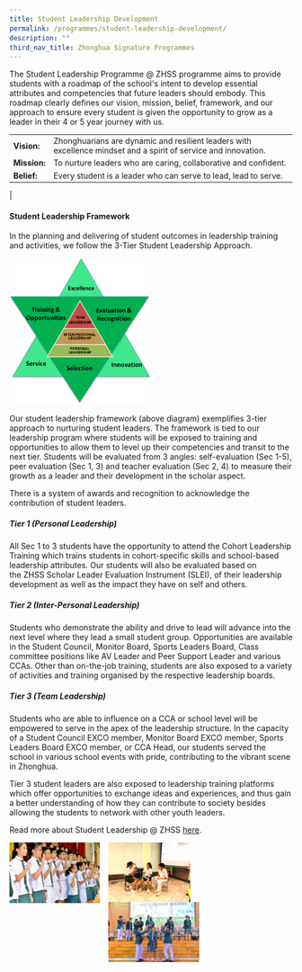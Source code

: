 ```yaml
---
title: Student Leadership Development
permalink: /programmes/student-leadership-development/
description: ""
third_nav_title: Zhonghua Signature Programmes
---
```

The Student Leadership Programme @ ZHSS programme aims to provide students with a roadmap of the school's intent to develop essential attributes and competencies that future leaders should embody. This roadmap clearly defines our vision, mission, belief, framework, and our approach to ensure every student is given the opportunity to grow as a leader in their 4 or 5 year journey with us.

|  |  |
|---|---|
| **Vision:** | Zhonghuarians are dynamic and resilient leaders with excellence mindset and a spirit of service and innovation. |
| **Mission:** | To nurture leaders who are caring, collaborative and confident. |
| **Belief:** | Every student is a leader who can serve to lead, lead to serve. |
|

#### **Student Leadership Framework**
In the planning and delivering of student outcomes in leadership training and activities, we follow the 3-Tier Student Leadership Approach.

<img src="/images/sl1.png" style="width:50%">

Our student leadership framework (above diagram) exemplifies 3-tier approach to nurturing student leaders. The framework is tied to our leadership program where students will be exposed to training and opportunities to allow them to level up their competencies and transit to the next tier. Students will be evaluated from 3 angles: self-evaluation (Sec 1-5), peer evaluation (Sec 1, 3) and teacher evaluation (Sec 2, 4) to measure their growth as a leader and their development in the scholar aspect.

There is a system of awards and recognition to acknowledge the contribution of student leaders.

##### **Tier 1 (Personal Leadership)**
All Sec 1 to 3 students have the opportunity to attend the Cohort Leadership Training which trains students in cohort-specific skills and school-based leadership attributes. Our students will also be evaluated based on the&nbsp;ZHSS Scholar Leader Evaluation Instrument (SLEI), of their leadership development as well as the impact they have on self and others.

##### **Tier 2 (Inter-Personal Leadership)**
Students who demonstrate the ability and drive to lead will advance into the next level where they lead a small student group. Opportunities are available in the Student Council, Monitor Board, Sports Leaders Board, Class committee positions like AV Leader and Peer Support Leader and various CCAs. Other than on-the-job training, students are also exposed to a variety of activities and training organised by the respective leadership boards.

##### **Tier 3 (Team Leadership)**
Students who are able to influence on a CCA or school level will be empowered to serve in the apex of the leadership structure. In the capacity of a Student Council EXCO member, Monitor Board EXCO member, Sports Leaders Board EXCO member, or CCA Head, our students served the school in various school events with pride, contributing to the vibrant scene in Zhonghua.

Tier 3 student leaders are also exposed to leadership training platforms which offer opportunities to exchange ideas and experiences, and thus gain a better understanding of how they can contribute to society besides allowing the students to network with other youth leaders.

Read more about Student Leadership @ ZHSS&nbsp;[here](https://www.zhonghuasec.moe.edu.sg/departments/student-development/student-leadership/).

<img src="/images/sl2.jpg" style="width:32%;margin-right:15px;" align="left">
<img src="/images/sl3.png" style="width:29%;margin-right:15px;" align="left">
<img src="/images/sl4.jpg" style="width:32%;margin-right:15px;" align="left">